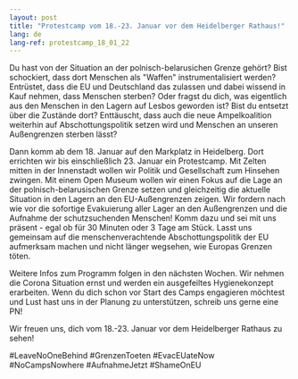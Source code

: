 ```yaml
---
layout: post
title: "Protestcamp vom 18.-23. Januar vor dem Heidelberger Rathaus!"
lang: de
lang-ref: protestcamp_18_01_22
---
```


Du hast von der Situation an der polnisch-belarusichen Grenze gehört? Bist schockiert, dass dort Menschen als "Waffen" instrumentalisiert werden? Entrüstet, dass die EU und Deutschland das zulassen und dabei wissend in Kauf nehmen, dass Menschen sterben?
Oder fragst du dich, was eigentlich aus den Menschen in den Lagern auf Lesbos geworden ist? Bist du entsetzt über die Zustände dort? Enttäuscht, dass auch die neue Ampelkoalition weiterhin auf Abschottungspolitik setzen wird und Menschen an unseren Außengrenzen sterben lässt?

Dann komm ab dem 18. Januar auf den Markplatz in Heidelberg. Dort errichten wir bis einschließlich 23. Januar ein Protestcamp. Mit Zelten mitten in der Innenstadt wollen wir Politik und Gesellschaft zum Hinsehen zwingen.
Mit einem Open Museum wollen wir einen Fokus auf die Lage an der polnisch-belarusischen Grenze setzen und gleichzeitig die aktuelle Situation in den Lagern an den EU-Außengrenzen zeigen.
Wir fordern nach wie vor die sofortige Evakuierung aller Lager an den Außengrenzen und die Aufnahme der schutzsuchenden Menschen!
Komm dazu und sei mit uns präsent - egal ob für 30 Minuten oder 3 Tage am Stück. 
Lasst uns gemeinsam auf die menschenverachtende Abschottungspolitik der EU aufmerksam machen und nicht länger wegsehen, wie Europas Grenzen töten.

Weitere Infos zum Programm folgen in den nächsten Wochen. Wir nehmen die Corona Situation ernst und werden ein ausgefeiltes Hygienekonzept erarbeiten. 
Wenn du dich schon vor Start des Camps engagieren möchtest und Lust hast uns in der Planung zu unterstützen, schreib uns gerne eine PN!

Wir freuen uns, dich vom 18.-23. Januar vor dem Heidelberger Rathaus zu sehen!

#LeaveNoOneBehind #GrenzenToeten #EvacEUateNow #NoCampsNowhere #AufnahmeJetzt #ShameOnEU